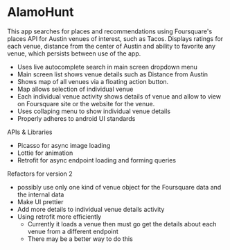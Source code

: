 # AlamoHunt

This app searches for places and recommendations using Foursquare's places API for Austin venues of 
interest, such as Tacos. Displays ratings for each venue, distance from the center of Austin and
ability to favorite any venue, which persists between use of the app.

- Uses live autocomplete search in main screen dropdown menu
- Main screen list shows venue details such as Distance from Austin
- Shows map of all venues via a floating action button.
- Map allows selection of individual venue
- Each individual venue activity shows details of venue and allow to view on Foursquare site
  or the website for the venue.
- Uses collaping menu to show individual venue details
- Properly adheres to android UI standards

APIs & Libraries
- Picasso for async image loading
- Lottie for animation
- Retrofit for async endpoint loading and forming queries


Refactors for version 2
- possibly use only one kind of venue object for the Foursquare data and the internal data
- Make UI prettier
- Add more details to individual venue details activity
- Using retrofit more efficiently
  - Currently it loads a venue then must go get the details about each venue from a different endpoint
  - There may be a better way to do this
  
